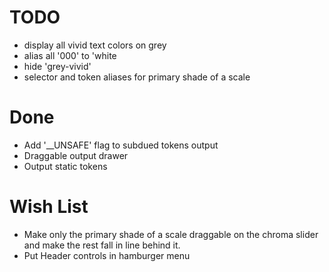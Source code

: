 # TODO

- display all vivid text colors on grey
- alias all '000' to 'white
- hide 'grey-vivid'
- selector and token aliases for primary shade of a scale

# Done

- Add '\_\_UNSAFE' flag to subdued tokens output
- Draggable output drawer
- Output static tokens

# Wish List

- Make only the primary shade of a scale draggable on the chroma slider and make the rest fall in line behind it.
- Put Header controls in hamburger menu
